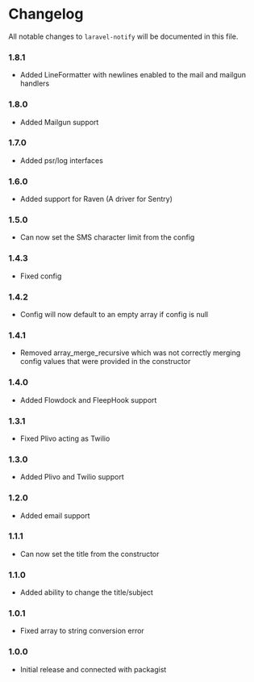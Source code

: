 # Changelog

All notable changes to `laravel-notify` will be documented in this file.

### 1.8.1
- Added LineFormatter with newlines enabled to the mail and mailgun handlers

### 1.8.0
- Added Mailgun support

### 1.7.0
- Added psr/log interfaces

### 1.6.0
- Added support for Raven (A driver for Sentry)

### 1.5.0
- Can now set the SMS character limit from the config

### 1.4.3
- Fixed config

### 1.4.2
- Config will now default to an empty array if config is null

### 1.4.1
- Removed array_merge_recursive which was not correctly merging config values that were provided in the constructor

### 1.4.0
- Added Flowdock and FleepHook support

### 1.3.1
- Fixed Plivo acting as Twilio

### 1.3.0
- Added Plivo and Twilio support

### 1.2.0
- Added email support

### 1.1.1
- Can now set the title from the constructor

### 1.1.0
- Added ability to change the title/subject

### 1.0.1
- Fixed array to string conversion error

### 1.0.0
- Initial release and connected with packagist
